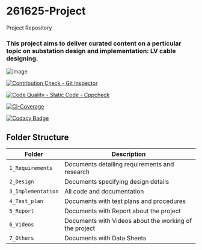 # 261625-Project
Project Repository


### This project aims to deliver curated content on a perticular topic on substation design and implementation: LV cable designing. 

![image](https://user-images.githubusercontent.com/80807460/114123691-749e7400-9910-11eb-97d4-97f6352669a2.png)

[![Contribution Check - Git Inspector](https://github.com/Vyaskaushik-vyas/261625-Project/actions/workflows/gitinspector.yml/badge.svg)](https://github.com/Vyaskaushik-vyas/261625-Project/actions/workflows/gitinspector.yml)

[![Code Quality - Static Code - Cppcheck](https://github.com/Vyaskaushik-vyas/261625-Project/actions/workflows/cppcheck.yml/badge.svg)](https://github.com/Vyaskaushik-vyas/261625-Project/actions/workflows/cppcheck.yml)

[![CI-Coverage](https://github.com/Vyaskaushik-vyas/261625-Project/actions/workflows/code-coverage.yml/badge.svg)](https://github.com/Vyaskaushik-vyas/261625-Project/actions/workflows/code-coverage.yml)

[![Codacy Badge](https://app.codacy.com/project/badge/Grade/6c07ef558cf54693a7cf9e428eb99b5f)](https://www.codacy.com/gh/Vyaskaushik-vyas/303101-Project/dashboard?utm_source=github.com&amp;utm_medium=referral&amp;utm_content=Vyaskaushik-vyas/261625-Project&amp;utm_campaign=Badge_Grade)



## Folder Structure
Folder             | Description
-------------------| -----------------------------------------
`1_Requirements`   | Documents detailing requirements and research
`2_Design`         | Documents specifying design details
`3_Implementation` | All code and documentation
`4_Test_plan`      | Documents with test plans and procedures
`5_Report`         |  Documents with Report about the project               
`6_Videos`         | Documents with Videos about the working of the project
`7_Others   `      | Documents with Data Sheets

